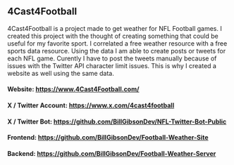 ## 4Cast4Football
4Cast4Football is a project made to get weather for NFL Football games. I created this project with the thought of creating something that could be useful for my favorite sport. I correlated a free weather resource with a free sports data resource. Using the data I am able to create posts or tweets for each NFL game. Curently I have to post the tweets manually because of issues with the Twitter API character limit issues. This is why I created a website as well using the same data.

#### Website: https://www.4Cast4Football.com/
#### X / Twitter Account: https://www.x.com/4cast4football
#### X / Twitter Bot: https://github.com/BillGibsonDev/NFL-Twitter-Bot-Public
#### Frontend: https://github.com/BillGibsonDev/Football-Weather-Site
#### Backend: https://github.com/BillGibsonDev/Football-Weather-Server
